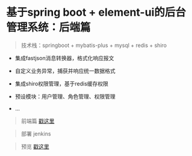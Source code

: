 # 基于spring boot + element-ui的后台管理系统：后端篇

> 技术栈：springboot + mybatis-plus + mysql + redis + shiro

* 集成fastjson消息转换器，格式化响应报文

* 自定义业务异常，捕获并响应统一数据格式

* 集成shiro权限管理，基于redis缓存权限

* 预设模块：用户管理、角色管理、权限管理

* ...

> 前端篇 [戳这里](https://github.com/zhazhjie/element-ui-admin.git)

> 部署 jenkins

> 预览 [戳这里](https://flyss.top/admin)
